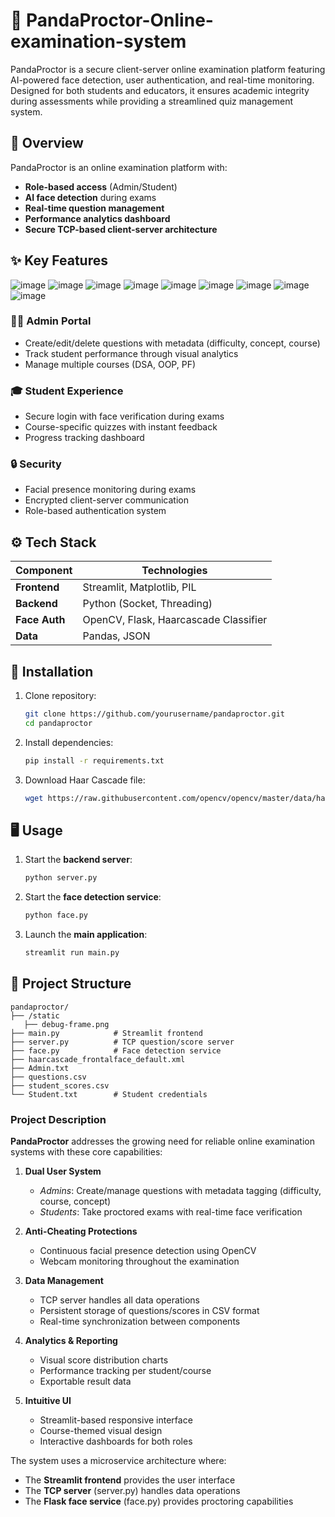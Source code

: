 # 🐼 PandaProctor-Online-examination-system
PandaProctor is a secure client-server online examination platform featuring AI-powered face detection, user authentication, and real-time monitoring. Designed for both students and educators, it ensures academic integrity during assessments while providing a streamlined quiz management system.

## 📖 Overview
PandaProctor is an online examination platform with:
- **Role-based access** (Admin/Student)
- **AI face detection** during exams
- **Real-time question management**
- **Performance analytics dashboard**
- **Secure TCP-based client-server architecture**

## ✨ Key Features
![image](https://github.com/user-attachments/assets/e8fcb1be-0a2e-4742-a6a8-01db7e950ebf)
![image](https://github.com/user-attachments/assets/5049ca60-a845-4750-ae15-4eb1de3564f9)
![image](https://github.com/user-attachments/assets/6b2dccc7-591d-4291-8c31-b5aabfaade23)
![image](https://github.com/user-attachments/assets/985ae2f3-34fb-4854-bd30-b182a889dcb6)
![image](https://github.com/user-attachments/assets/85722ed4-4c41-45d9-8df8-ae14f5f89c4e)
![image](https://github.com/user-attachments/assets/f9aef190-812c-47c9-934f-5c7bb8bb75f2)
![image](https://github.com/user-attachments/assets/0cfb9fa0-49ca-43a2-aa8f-9deecd1d9f83)
![image](https://github.com/user-attachments/assets/dc725964-ac6a-4a76-b47b-04188733a536)
![image](https://github.com/user-attachments/assets/9428ff3d-9580-4267-8b4c-d9b27a0b18cf)
### 👨‍🏫 Admin Portal
- Create/edit/delete questions with metadata (difficulty, concept, course)
- Track student performance through visual analytics
- Manage multiple courses (DSA, OOP, PF)

### 🎓 Student Experience
- Secure login with face verification during exams
- Course-specific quizzes with instant feedback
- Progress tracking dashboard

### 🔒 Security
- Facial presence monitoring during exams
- Encrypted client-server communication
- Role-based authentication system

## ⚙️ Tech Stack
| Component       | Technologies                          |
|-----------------|---------------------------------------|
| **Frontend**    | Streamlit, Matplotlib, PIL            |
| **Backend**     | Python (Socket, Threading)            |
| **Face Auth**   | OpenCV, Flask, Haarcascade Classifier |
| **Data**        | Pandas, JSON                          |

## 🚀 Installation
1. Clone repository:
   ```bash
   git clone https://github.com/yourusername/pandaproctor.git
   cd pandaproctor
   ```

2. Install dependencies:
   ```bash
   pip install -r requirements.txt
   ```

3. Download Haar Cascade file:
   ```bash
   wget https://raw.githubusercontent.com/opencv/opencv/master/data/haarcascades/haarcascade_frontalface_default.xml
   ```

## 🖥️ Usage
1. Start the **backend server**:
   ```bash
   python server.py
   ```

2. Start the **face detection service**:
   ```bash
   python face.py
   ```

3. Launch the **main application**:
   ```bash
   streamlit run main.py
   ```

## 📂 Project Structure
```
pandaproctor/
├── /static
   ├── debug-frame.png
├── main.py            # Streamlit frontend
├── server.py          # TCP question/score server
├── face.py            # Face detection service
├── haarcascade_frontalface_default.xml
├── Admin.txt
├── questions.csv
├── student_scores.csv
└── Student.txt        # Student credentials
```

### Project Description  
**PandaProctor** addresses the growing need for reliable online examination systems with these core capabilities:

1. **Dual User System**  
   - *Admins*: Create/manage questions with metadata tagging (difficulty, course, concept)  
   - *Students*: Take proctored exams with real-time face verification  

2. **Anti-Cheating Protections**  
   - Continuous facial presence detection using OpenCV  
   - Webcam monitoring throughout the examination  

3. **Data Management**  
   - TCP server handles all data operations  
   - Persistent storage of questions/scores in CSV format  
   - Real-time synchronization between components  

4. **Analytics & Reporting**  
   - Visual score distribution charts  
   - Performance tracking per student/course  
   - Exportable result data  

5. **Intuitive UI**  
   - Streamlit-based responsive interface  
   - Course-themed visual design  
   - Interactive dashboards for both roles  

The system uses a microservice architecture where:  
- The **Streamlit frontend** provides the user interface  
- The **TCP server** (server.py) handles data operations  
- The **Flask face service** (face.py) provides proctoring capabilities  


